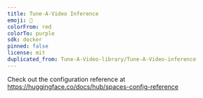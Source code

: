 ```yaml
---
title: Tune-A-Video Inference
emoji: 🐠
colorFrom: red
colorTo: purple
sdk: docker
pinned: false
license: mit
duplicated_from: Tune-A-Video-library/Tune-A-Video-inference
---
```


Check out the configuration reference at https://huggingface.co/docs/hub/spaces-config-reference
